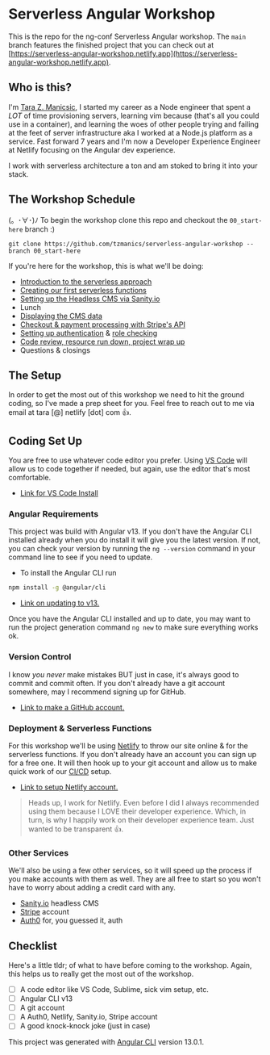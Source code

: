 # Serverless Angular Workshop

This is the repo for the ng-conf Serverless Angular workshop. The `main` branch features the finished project that you can check out at [https://serverless-angular-workshop.netlify.app](https://serverless-angular-workshop.netlify.app).

## Who is this?

I'm [Tara Z. Manicsic](https://twitter.com/tzmanics), I started my career as a Node engineer that spent a _LOT_ of time provisioning servers, learning vim because (that's all you could use in a container), and learning the woes of other people trying and failing at the feet of server infrastructure aka I worked at a Node.js platform as a service. Fast forward 7 years and I'm now a Developer Experience Engineer at Netlify focusing on the Angular dev experience.

I work with serverless architecture a ton and am stoked to bring it into your stack.

## The Workshop Schedule

(。･∀･)ﾉ To begin the workshop clone this repo and checkout the `00_start-here` branch :)

`git clone https://github.com/tzmanics/serverless-angular-workshop --branch 00_start-here`

If you're here for the workshop, this is what we'll be doing:

- [Introduction to the serverless approach](./walkthroughs/why-serverless/)
- [Creating our first serverless functions](./walkthroughs/first-function/)
- [Setting up the Headless CMS via Sanity.io](./walkthroughs/setting-up-a-headless-cms/)
- Lunch
- [Displaying the CMS data](./walkthroughs/grabbing-and-displaying-data/)
- [Checkout & payment processing with Stripe's API](./walkthroughs/checkout-and-payment-processing/)
- [Setting up authentication](./walkthroughs/adding-authentication/) & [role checking](./walkthroughs/role-checking/)
- [Code review, resource run down, project wrap up](./walkthroughs/resources/)
- Questions & closings

## The Setup

In order to get the most out of this workshop we need to hit the ground coding, so I've made a prep sheet for you. Feel free to reach out to me via email at tara [@] netlify [dot] com 👍.

## Coding Set Up

You are free to use whatever code editor you prefer. Using [VS Code](https://code.visualstudio.com/download) will allow us to code together if needed, but again, use the editor that's most comfortable.

- [Link for VS Code Install](https://code.visualstudio.com/download)

### Angular Requirements

This project was build with Angular v13. If you don't have the Angular CLI installed already when you do install it will give you the latest version. If not, you can check your version by running the `ng --version` command in your command line to see if you need to update.

- To install the Angular CLI run

```bash
npm install -g @angular/cli
```

- [Link on updating to v13.](https://update.angular.io/)

Once you have the Angular CLI installed and up to date, you may want to run the project generation command `ng new` to make sure everything works ok.

### Version Control

I know _you never_ make mistakes BUT just in case, it's always good to commit and commit often. If you don't already have a git account somewhere, may I recommend signing up for GitHub.

- [Link to make a GitHub account.](https://github.com/join)

### Deployment & Serverless Functions

For this workshop we'll be using [Netlify](https://www.netlify.com/?utm_source=github-repo&utm_medium=angular-workshop_tzm&utm_campaign=devex) to throw our site online & for the serverless functions. If you don't already have an account you can sign up for a free one. It will then hook up to your git account and allow us to make quick work of our [CI/CD](https://www.netlify.com/products/build/?utm_source=github-repo&utm_medium=angular-workshop_tzm&utm_campaign=devex) setup.

- [Link to setup Netlify account.](https://app.netlify.com/signup?utm_source=github-repo&utm_medium=angular-workshop_tzm&utm_campaign=devex)

> Heads up, I work for Netlify. Even before I did I always recommended using them because I LOVE their developer experience. Which, in turn, is why I happily work on their developer experience team. Just wanted to be transparent 👍.

### Other Services

We'll also be using a few other services, so it will speed up the process if you make accounts with them as well. They are all free to start so you won't have to worry about adding a credit card with any.

- [Sanity.io](https://manage.sanity.io/) headless CMS
- [Stripe](https://dashboard.stripe.com/register) account
- [Auth0](https://auth0.com/) for, you guessed it, auth

## Checklist

Here's a little tldr; of what to have before coming to the workshop. Again, this helps us to really get the most out of the workshop.

- [ ] A code editor like VS Code, Sublime, sick vim setup, etc.
- [ ] Angular CLI v13
- [ ] A git account
- [ ] A Auth0, Netlify, Sanity.io, Stripe account
- [ ] A good knock-knock joke (just in case)

This project was generated with [Angular CLI](https://github.com/angular/angular-cli) version 13.0.1.
